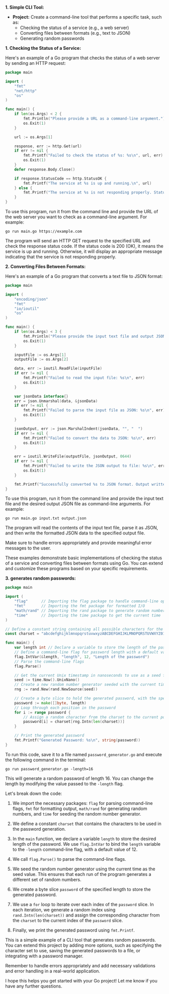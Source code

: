 **1. Simple CLI Tool:**

* **Project:** Create a command-line tool that performs a specific task, such as:
    * Checking the status of a service (e.g., a web server)
    * Converting files between formats (e.g., text to JSON)
    * Generating random passwords


**1. Checking the Status of a Service:**

Here's an example of a Go program that checks the status of a web server by sending an HTTP request:

```go
package main

import (
    "fmt"
    "net/http"
    "os"
)

func main() {
    if len(os.Args) < 2 {
        fmt.Println("Please provide a URL as a command-line argument.")
        os.Exit(1)
    }

    url := os.Args[1]

    response, err := http.Get(url)
    if err != nil {
        fmt.Printf("Failed to check the status of %s: %s\n", url, err)
        os.Exit(1)
    }
    defer response.Body.Close()

    if response.StatusCode == http.StatusOK {
        fmt.Printf("The service at %s is up and running.\n", url)
    } else {
        fmt.Printf("The service at %s is not responding properly. Status code: %d\n", url, response.StatusCode)
    }
}
```

To use this program, run it from the command line and provide the URL of the web server you want to check as a command-line argument. For example:

```
go run main.go https://example.com
```

The program will send an HTTP GET request to the specified URL and check the response status code. If the status code is 200 (OK), it means the service is up and running. Otherwise, it will display an appropriate message indicating that the service is not responding properly.

**2. Converting Files Between Formats:**

Here's an example of a Go program that converts a text file to JSON format:

```go
package main

import (
    "encoding/json"
    "fmt"
    "io/ioutil"
    "os"
)

func main() {
    if len(os.Args) < 3 {
        fmt.Println("Please provide the input text file and output JSON file as command-line arguments.")
        os.Exit(1)
    }

    inputFile := os.Args[1]
    outputFile := os.Args[2]

    data, err := ioutil.ReadFile(inputFile)
    if err != nil {
        fmt.Printf("Failed to read the input file: %s\n", err)
        os.Exit(1)
    }

    var jsonData interface{}
    err = json.Unmarshal(data, &jsonData)
    if err != nil {
        fmt.Printf("Failed to parse the input file as JSON: %s\n", err)
        os.Exit(1)
    }

    jsonOutput, err := json.MarshalIndent(jsonData, "", "  ")
    if err != nil {
        fmt.Printf("Failed to convert the data to JSON: %s\n", err)
        os.Exit(1)
    }

    err = ioutil.WriteFile(outputFile, jsonOutput, 0644)
    if err != nil {
        fmt.Printf("Failed to write the JSON output to file: %s\n", err)
        os.Exit(1)
    }

    fmt.Printf("Successfully converted %s to JSON format. Output written to %s\n", inputFile, outputFile)
}
```

To use this program, run it from the command line and provide the input text file and the desired output JSON file as command-line arguments. For example:

```
go run main.go input.txt output.json
```

The program will read the contents of the input text file, parse it as JSON, and then write the formatted JSON data to the specified output file.

Make sure to handle errors appropriately and provide meaningful error messages to the user.

These examples demonstrate basic implementations of checking the status of a service and converting files between formats using Go. You can extend and customize these programs based on your specific requirements.


**3. generates random passwords:**

```go
package main

import (
	"flag"      // Importing the flag package to handle command-line options
	"fmt"       // Importing the fmt package for formatted I/O
	"math/rand" // Importing the rand package to generate random numbers
	"time"      // Importing the time package to get the current time
)

// Define a constant string containing all possible characters for the password
const charset = "abcdefghijklmnopqrstuvwxyzABCDEFGHIJKLMNOPQRSTUVWXYZ0123456789!@#$%^&*()-_=+[]{}|;:,.<>?"

func main() {
	var length int // Declare a variable to store the length of the password
	// Define a command-line flag for password length with a default value of 12
	flag.IntVar(&length, "length", 12, "Length of the password")
	// Parse the command-line flags
	flag.Parse()

	// Get the current Unix timestamp in nanoseconds to use as a seed for the random generator
	seed := time.Now().UnixNano()
	// Create a new random number generator seeded with the current time
	rng := rand.New(rand.NewSource(seed))

	// Create a byte slice to hold the generated password, with the specified length
	password := make([]byte, length)
	// Loop through each position in the password
	for i := range password {
		// Assign a random character from the charset to the current position in the password
		password[i] = charset[rng.Intn(len(charset))]
	}

	// Print the generated password
	fmt.Printf("Generated Password: %s\n", string(password))
}

```

To run this code, save it to a file named `password_generator.go` and execute the following command in the terminal:

```
go run password_generator.go -length=16
```

This will generate a random password of length 16. You can change the length by modifying the value passed to the `-length` flag.

Let's break down the code:

1. We import the necessary packages: `flag` for parsing command-line flags, `fmt` for formatting output, `math/rand` for generating random numbers, and `time` for seeding the random number generator.

2. We define a constant `charset` that contains the characters to be used in the password generation.

3. In the `main` function, we declare a variable `length` to store the desired length of the password. We use `flag.IntVar` to bind the `length` variable to the `-length` command-line flag, with a default value of 12.

4. We call `flag.Parse()` to parse the command-line flags.

5. We seed the random number generator using the current time as the seed value. This ensures that each run of the program generates a different set of random numbers.

6. We create a byte slice `password` of the specified length to store the generated password.

7. We use a `for` loop to iterate over each index of the `password` slice. In each iteration, we generate a random index using `rand.Intn(len(charset))` and assign the corresponding character from the `charset` to the current index of the `password` slice.

8. Finally, we print the generated password using `fmt.Printf`.

This is a simple example of a CLI tool that generates random passwords. You can extend this project by adding more options, such as specifying the character set to use, saving the generated passwords to a file, or integrating with a password manager.

Remember to handle errors appropriately and add necessary validations and error handling in a real-world application.

I hope this helps you get started with your Go project! Let me know if you have any further questions.